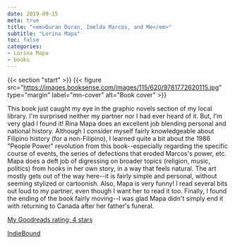 ```yaml
---
date: 2019-09-15
meta: true
title: "<em>Duran Duran, Imelda Marcos, and Me</em>"
subtitle: "Lorina Mapa"
toc: false
categories:
- Lorina Mapa
- books
---
```


{{< section "start" >}}
{{< figure src="https://images.booksense.com/images/115/620/9781772620115.jpg" type="margin" label="mn-cover" alt="Book cover" >}}

This book just caught my eye in the graphic novels section of my local library. I'm surprised neither my partner nor I had ever heard of it. But, I'm very glad I found it! Rina Mapa does an excellent job blending personal and national history. Although I consider myself fairly knowledgeable about Filipino history (for a non-Filipino), I learned quite a bit about the 1986 "People Power" revolution from this book--especially regarding the specific course of events, the series of defections that eroded Marcos's power, etc. Mapa does a deft job of digressing on broader topics (religion, music, politics) from hooks in her own story, in a way that feels natural. The art mostly gets out of the way here--it is fairly simple and personal, without seeming stylized or cartoonish. Also, Mapa is very funny! I read several bits out loud to my partner, even though I want her to read it too. Finally, I found the ending of the book fairly moving--I was glad Mapa didn't simply end it with returning to Canada after her father's funeral.

[My Goodreads rating: 4 stars](https://www.goodreads.com/review/show/2977219832)  

[IndieBound](https://www.indiebound.org/book/9781772620115)
